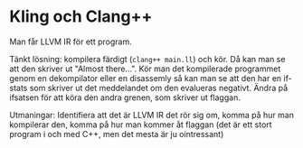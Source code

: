 # Kling och Clang++
Man får LLVM IR för ett program.

Tänkt lösning: kompilera färdigt (`clang++ main.ll`) och kör. Då kan man se att den skriver ut "Almost there...". Kör man det kompilerade programmet genom en dekompilator eller en disassemly så kan man se att den har en if-stats som skriver ut det meddelandet om den evalueras negativt. Ändra på ifsatsen för att köra den andra grenen, som skriver ut flaggan.

Utmaningar: Identifiera att det är LLVM IR det rör sig om, komma på hur man kompilerar den, komma på hur man kommer åt flaggan (det är ett stort program i och med C++, men det mesta är ju ointressant)
